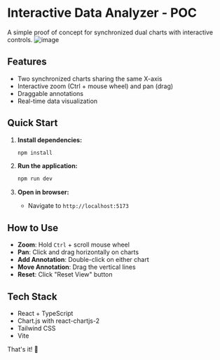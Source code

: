 # Interactive Data Analyzer - POC

A simple proof of concept for synchronized dual charts with interactive controls.
![image](https://github.com/user-attachments/assets/bbd9510b-18bf-4ff6-88f3-b34ce082a5e2)

## Features

- Two synchronized charts sharing the same X-axis
- Interactive zoom (Ctrl + mouse wheel) and pan (drag)
- Draggable annotations
- Real-time data visualization

## Quick Start

1. **Install dependencies:**
   ```bash
   npm install
   ```

2. **Run the application:**
   ```bash
   npm run dev
   ```

3. **Open in browser:**
   - Navigate to `http://localhost:5173`

## How to Use

- **Zoom**: Hold `Ctrl` + scroll mouse wheel
- **Pan**: Click and drag horizontally on charts
- **Add Annotation**: Double-click on either chart
- **Move Annotation**: Drag the vertical lines
- **Reset**: Click "Reset View" button

## Tech Stack

- React + TypeScript
- Chart.js with react-chartjs-2
- Tailwind CSS
- Vite

That's it! 🎯
